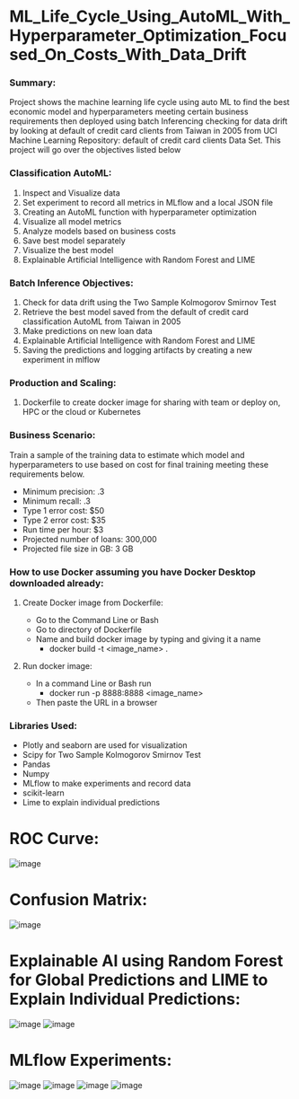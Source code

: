 # ML_Life_Cycle_Using_AutoML_With_Hyperparameter_Optimization_Focused_On_Costs_With_Data_Drift

### Summary:
Project shows the machine learning life cycle using auto ML to find the best economic model and hyperparameters meeting certain business requirements then deployed using batch Inferencing checking for data drift by looking at default of credit card clients from Taiwan in 2005 from UCI Machine Learning Repository: default of credit card clients Data Set. This project will go over the objectives listed below

### Classification AutoML:
1. Inspect and Visualize data
2. Set experiment to record all metrics in MLflow and a local JSON file
3. Creating an AutoML function with hyperparameter optimization
4. Visualize all model metrics
5. Analyze models based on business costs
6. Save best model separately
7. Visualize the best model
8. Explainable Artificial Intelligence with Random Forest and LIME

### Batch Inference Objectives:
1. Check for data drift using the Two Sample Kolmogorov Smirnov Test
2. Retrieve the best model saved from the default of credit card classification AutoML from Taiwan in 2005
3. Make predictions on new loan data
4. Explainable Artificial Intelligence with Random Forest and LIME
5. Saving the predictions and logging artifacts by creating a new experiment in mlflow

### Production and Scaling:
1.	Dockerfile to create docker image for sharing with team or deploy on, HPC or the cloud or Kubernetes


### Business Scenario:
Train a sample of the training data to estimate which model and hyperparameters to use based on cost for final training meeting these requirements below.

- Minimum precision: .3
- Minimum recall: .3
- Type 1 error cost: $50
- Type 2 error cost: $35
- Run time per hour: $3
- Projected number of loans: 300,000
- Projected file size in GB: 3 GB


### How to use Docker assuming you have Docker Desktop downloaded already:
1. Create Docker image from Dockerfile:
	- Go to the Command Line or Bash
	- Go to directory of Dockerfile
	- Name and build docker image by typing and giving it a name
		- docker build -t <image_name> .

2. Run docker image:
	- In a command Line or Bash run
		- docker run -p 8888:8888 <image_name>
	- Then paste the URL in a browser

### Libraries Used:
- Plotly and seaborn are used for visualization
- Scipy for Two Sample Kolmogorov Smirnov Test
- Pandas
- Numpy
- MLflow to make experiments and record data
- scikit-learn
- Lime to explain individual predictions 


# ROC Curve:
![image](https://user-images.githubusercontent.com/71287557/135013326-692a2972-85af-4e67-858d-ca9e11c6786f.png)

# Confusion Matrix:
![image](https://user-images.githubusercontent.com/71287557/135013346-0cb48ada-0db5-479f-9fcf-f9601e3ad0fa.png)

# Explainable AI using Random Forest for Global Predictions and LIME to Explain Individual Predictions:
![image](https://user-images.githubusercontent.com/71287557/135013370-779bb7cb-0d45-4b32-91f9-f391d2f70357.png)
![image](https://user-images.githubusercontent.com/71287557/135013383-10cfd7f8-be3e-43ae-9d6c-ac2f677962b5.png)

# MLflow Experiments:
![image](https://user-images.githubusercontent.com/71287557/135013404-56196608-76c9-453a-95d7-79745358eed2.png)
![image](https://user-images.githubusercontent.com/71287557/135013416-578e9318-4d46-41a9-8c59-63b575364011.png)
![image](https://user-images.githubusercontent.com/71287557/135013431-242de8ff-0c9a-435c-b4c1-64d43a15680b.png)
![image](https://user-images.githubusercontent.com/71287557/135013441-e196b9fa-0bea-437d-9f15-84702bc83826.png)
